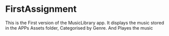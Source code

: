 # FirstAssignment
This is the First version of the MusicLibrary app. It displays the music stored in the APPs Assets folder, Categorised by Genre. And Playes the music
